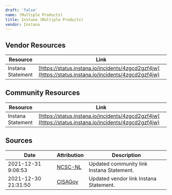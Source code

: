 ```yaml
---
draft: 'false'
name: (Multiple Products)
title: Instana (Multiple Products)
vendor: Instana
---
```


## Vendor Resources
| Resource | Link |
| --- | --- |
| Instana Statement | [https://status.instana.io/incidents/4zgcd2gzf4jw](https://status.instana.io/incidents/4zgcd2gzf4jw) |

## Community Resources
| Resource | Link |
| --- | --- |
| Instana Statement | [https://status.instana.io/incidents/4zgcd2gzf4jw](https://status.instana.io/incidents/4zgcd2gzf4jw) |


## Sources
| Date | Attribution | Description |
| --- | --- | --- |
| 2021-12-31 9:06:53 | [NCSC-NL](https://github.com/NCSC-NL/log4shell/blob/main/software/README.md) | Updated community link Instana Statement.  |
| 2021-12-30 21:31:50 | [CISAGov](https://raw.githubusercontent.com/cisagov/log4j-affected-db/develop/README.md) | Updated vendor link Instana Statement.  |
